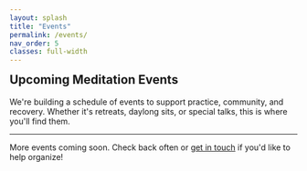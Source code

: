 ```yaml
---
layout: splash
title: "Events"
permalink: /events/
nav_order: 5
classes: full-width
---
```


<div class="zen-events-wrapper">
  <h2 style="margin-top: 0;">Upcoming Meditation Events</h2>
  <p class="zen-intro" style="text-align: left;">
    We're building a schedule of events to support practice, community, and recovery. Whether it's retreats, daylong sits, or special talks, this is where you'll find them. 
  </p>
<hr class="zen-divider">

  <div id="events-table"></div>

  <p class="zen-check-back" style="text-align: left;">More events coming soon. Check back often or <a href="/contact/">get in touch</a> if you'd like to help organize!</p>
</div>
<script>
  async function loadEvents() {
    const response = await fetch('https://docs.google.com/spreadsheets/d/e/2PACX-1vSV8x4BiaVF7wqEvXVR3jQ-pISXz9iSgrG---8pz8C6yKfux-nXejmfAfSVNu6hMQ-bnzNO0sw8-k2M/pub?output=csv');
    const csvText = await response.text();
    function parseCSV(csv) {
      const pattern = /("([^"]|"")*"|[^,\n]+)(?=,|\n|$)/g;
      return csv.trim().split('\n').map(line => {
        const matches = line.match(pattern);
        return matches ? matches.map(cell => cell.replace(/^"|"$/g, '').replace(/""/g, '').trim()) : [];
      });
    }
    const rows = parseCSV(csvText);
    const [header, ...data] = rows;
    const dateIndex = header.findIndex(h => h.toLowerCase() === 'date');
    data.sort((a, b) => {
      const aDate = new Date(Date.parse(a[dateIndex].replace(/–|-/g, ' ').replace(/\b(\d+)(st|nd|rd|th)?\b/g, '$1')));
      const bDate = new Date(Date.parse(b[dateIndex].replace(/–|-/g, ' ').replace(/\b(\d+)(st|nd|rd|th)?\b/g, '$1')));
      return aDate - bDate;
    });

    const container = document.createElement('div');
    container.className = 'zen-event-cards grid-layout';

    data.forEach((row, i) => {
      const card = document.createElement('div');
      card.className = 'zen-event-card fade-in';
      header.forEach((h, j) => {
        if (h === 'Link' && row[j]) {
          const p = document.createElement('p');
          const a = document.createElement('a');
          a.href = row[j];
          a.target = '_blank';
          a.innerText = 'More Info';
          a.className = 'zen-event-link';
          // Label with icon
          const label = document.createElement('strong');
          label.style.color = 'var(--zen-primary)';
          label.style.fontWeight = 'bold';
          label.style.fontFamily = 'inherit';
          label.textContent = '🔗 Link: ';
          p.style.margin = '0.15rem 0';
          p.appendChild(label);
          p.appendChild(a);
          card.appendChild(p);
        } else if (h !== 'Link') {
          const p = document.createElement('p');
          const label = document.createElement('strong');
          // Choose emoji based on field
          let icon = '';
          switch (h.toLowerCase()) {
            case 'date':
              icon = '🗓️';
              break;
            case 'location':
              icon = '📍';
              break;
            case 'description':
              icon = '🧘';
              break;
            default:
              icon = '';
          }
          label.textContent = icon ? `${icon} ${h}: ` : `${h}: `;
          label.style.color = 'var(--zen-primary)';
          label.style.fontWeight = 'bold';
          label.style.fontFamily = 'inherit';
          p.style.margin = '0.15rem 0';
          p.appendChild(label);
          p.appendChild(document.createTextNode(row[j]));
          card.appendChild(p);
        }
      });

      const divider = document.createElement('hr');
      divider.className = 'zen-divider';
      container.appendChild(card);
      // Animation stagger
      setTimeout(() => {
        card.style.animationDelay = `${i * 100}ms`;
      }, 0);
      container.appendChild(divider);
    });

    document.getElementById('events-table').appendChild(container);
  }

  loadEvents();
</script>